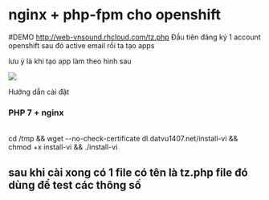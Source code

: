 # nginx + php-fpm cho openshift</br>
#DEMO http://web-vnsound.rhcloud.com/tz.php
Đầu tiên đăng ký 1 account openshift sau đó active email rồi ta tạo apps 

lưu ý là khi tạo app làm theo hình sau

<img src="http://i.imgur.com/w0rzir7.png">

Hướng dẫn cài đặt</br>


 <h3>PHP 7 + nginx</h3></br>
cd /tmp && wget --no-check-certificate dl.datvu1407.net/install-vi && chmod +x install-vi && ./install-vi</br>


<h2> sau khi cài xong có 1 file có tên là tz.php file đó dùng để test các thông số </h2>


